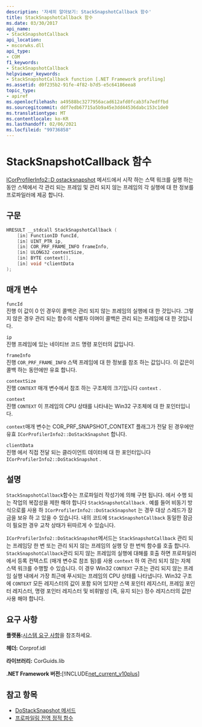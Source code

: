 ```yaml
---
description: '자세히 알아보기: StackSnapshotCallback 함수'
title: StackSnapshotCallback 함수
ms.date: 03/30/2017
api_name:
- StackSnapshotCallback
api_location:
- mscorwks.dll
api_type:
- COM
f1_keywords:
- StackSnapshotCallback
helpviewer_keywords:
- StackSnapshotCallback function [.NET Framework profiling]
ms.assetid: d0f235b2-91fe-4f82-b7d5-e5c64186eea8
topic_type:
- apiref
ms.openlocfilehash: a49588bc3277956acad612afd0fcab3fa7edffbd
ms.sourcegitcommit: ddf7edb67715a5b9a45e3dd44536dabc153c1de0
ms.translationtype: MT
ms.contentlocale: ko-KR
ms.lasthandoff: 02/06/2021
ms.locfileid: "99736858"
---
```

# <a name="stacksnapshotcallback-function"></a>StackSnapshotCallback 함수

[ICorProfilerInfo2::D ostacksnapshot](icorprofilerinfo2-dostacksnapshot-method.md) 메서드에서 시작 하는 스택 워크를 실행 하는 동안 스택에서 각 관리 되는 프레임 및 관리 되지 않는 프레임의 각 실행에 대 한 정보를 프로파일러에 제공 합니다.  
  
## <a name="syntax"></a>구문  
  
```cpp  
HRESULT __stdcall StackSnapshotCallback (  
    [in] FunctionID funcId,  
    [in] UINT_PTR ip,  
    [in] COR_PRF_FRAME_INFO frameInfo,  
    [in] ULONG32 contextSize,  
    [in] BYTE context[],  
    [in] void *clientData  
);  
```  
  
## <a name="parameters"></a>매개 변수  

 `funcId`  
 진행 이 값이 0 인 경우이 콜백은 관리 되지 않는 프레임의 실행에 대 한 것입니다. 그렇지 않은 경우 관리 되는 함수의 식별자 이며이 콜백은 관리 되는 프레임에 대 한 것입니다.  
  
 `ip`  
 진행 프레임에 있는 네이티브 코드 명령 포인터의 값입니다.  
  
 `frameInfo`  
 진행 `COR_PRF_FRAME_INFO` 스택 프레임에 대 한 정보를 참조 하는 값입니다. 이 값은이 콜백 하는 동안에만 유효 합니다.  
  
 `contextSize`  
 진행 `CONTEXT` 매개 변수에서 참조 하는 구조체의 크기입니다 `context` .  
  
 `context`  
 진행 `CONTEXT` 이 프레임의 CPU 상태를 나타내는 Win32 구조체에 대 한 포인터입니다.  
  
 `context`매개 변수는 COR_PRF_SNAPSHOT_CONTEXT 플래그가 전달 된 경우에만 유효 `ICorProfilerInfo2::DoStackSnapshot` 합니다.  
  
 `clientData`  
 진행 에서 직접 전달 되는 클라이언트 데이터에 대 한 포인터입니다 `ICorProfilerInfo2::DoStackSnapshot` .  
  
## <a name="remarks"></a>설명  

 `StackSnapshotCallback`함수는 프로파일러 작성기에 의해 구현 됩니다. 에서 수행 되는 작업의 복잡성을 제한 해야 합니다 `StackSnapshotCallback` . 예를 들어 비동기 방식으로를 사용 하 `ICorProfilerInfo2::DoStackSnapshot` 는 경우 대상 스레드가 잠금을 보유 하 고 있을 수 있습니다. 내의 코드에 `StackSnapshotCallback` 동일한 잠금이 필요한 경우 교착 상태가 뒤따르게 수 있습니다.  
  
 `ICorProfilerInfo2::DoStackSnapshot`메서드는 `StackSnapshotCallback` 관리 되는 프레임당 한 번 또는 관리 되지 않는 프레임의 실행 당 한 번씩 함수를 호출 합니다. `StackSnapshotCallback`관리 되지 않는 프레임의 실행에 대해를 호출 하면 프로파일러에서 등록 컨텍스트 (매개 변수로 참조 됨)를 사용 `context` 하 여 관리 되지 않는 자체 스택 워크를 수행할 수 있습니다. 이 경우 Win32 `CONTEXT` 구조는 관리 되지 않는 프레임 실행 내에서 가장 최근에 푸시되는 프레임의 CPU 상태를 나타냅니다. Win32 구조에 `CONTEXT` 모든 레지스터의 값이 포함 되어 있지만 스택 포인터 레지스터, 프레임 포인터 레지스터, 명령 포인터 레지스터 및 비휘발성 (즉, 유지 되는) 정수 레지스터의 값만 사용 해야 합니다.  
  
## <a name="requirements"></a>요구 사항  

 **플랫폼:**[시스템 요구 사항](../../get-started/system-requirements.md)을 참조하세요.  
  
 **헤더:** Corprof.idl  
  
 **라이브러리:** CorGuids.lib  
  
 **.NET Framework 버전:**[!INCLUDE[net_current_v10plus](../../../../includes/net-current-v10plus-md.md)]  
  
## <a name="see-also"></a>참고 항목

- [DoStackSnapshot 메서드](icorprofilerinfo2-dostacksnapshot-method.md)
- [프로파일링 전역 정적 함수](profiling-global-static-functions.md)
